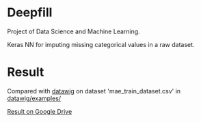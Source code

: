 # Deepfill
Project of Data Science and Machine Learning.

Keras NN for imputing missing categorical values in a raw dataset.
# Result
Compared with [datawig](https://github.com/awslabs/datawig) on dataset 'mae_train_dataset.csv' in [datawig/examples/](https://github.com/awslabs/datawig/tree/master/examples)

[Result on Google Drive](https://drive.google.com/drive/folders/1mTDNdoRCiZHTmnVfSXt8oxzFmCM2PeDN?usp=sharing)

 
